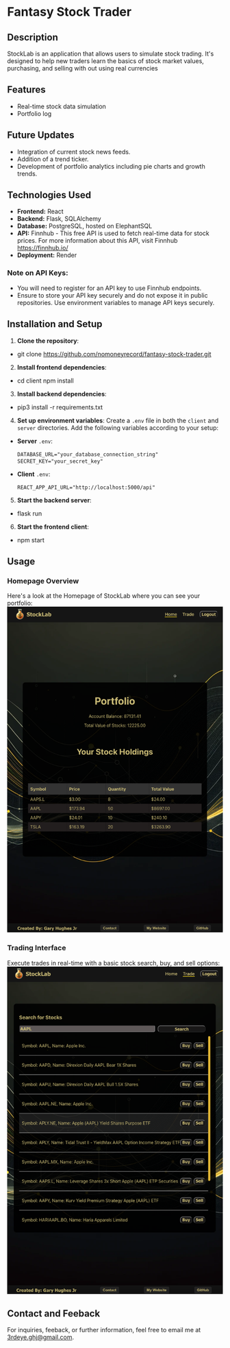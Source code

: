 # Fantasy Stock Trader

## Description
StockLab is an application that allows users to simulate stock trading. It's designed to help new traders learn the basics of stock market values, purchasing, and selling with out using real currencies

## Features
- Real-time stock data simulation
- Portfolio log

## Future Updates
- Integration of current stock news feeds.
- Addition of a trend ticker.
- Development of portfolio analytics including pie charts and growth trends.

## Technologies Used
- **Frontend:** React
- **Backend:** Flask, SQLAlchemy
- **Database:** PostgreSQL, hosted on ElephantSQL
- **API:** Finnhub - This free API is used to fetch real-time data for stock prices. For more information about this API, visit Finnhub https://finnhub.io/
- **Deployment:** Render

### Note on API Keys:
  - You will need to register for an API key to use Finnhub endpoints.
  - Ensure to store your API key securely and do not expose it in public repositories. Use environment variables to manage API keys securely.


## Installation and Setup

1. **Clone the repository**:

- git clone https://github.com/nomoneyrecord/fantasy-stock-trader.git


2. **Install frontend dependencies**:

- cd client
npm install


3. **Install backend dependencies**:

- pip3 install -r requirements.txt


4. **Set up environment variables**:
Create a `.env` file in both the `client` and `server` directories. Add the following variables according to your setup:

- **Server** `.env`:
  ```
  DATABASE_URL="your_database_connection_string"
  SECRET_KEY="your_secret_key"
  ```

- **Client** `.env`:
  ```
  REACT_APP_API_URL="http://localhost:5000/api"
  ```

5. **Start the backend server**:
- flask run


6. **Start the frontend client**:
- npm start


## Usage

### **Homepage Overview**
Here's a look at the Homepage of StockLab where you can see your portfolio:
![Homepage](/client/src/Images/Homepage.png)

### **Trading Interface**
Execute trades in real-time with a basic stock search, buy, and sell options:
![Tradepage](/client/src/Images/Tradepage-results.png)

## **Contact and Feeback**
For inquiries, feeback, or further information, feel free to email me at [3rdeye.ghj@gmail.com](mailto:3rdeye.ghj@gmail.com).

